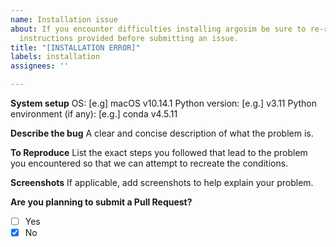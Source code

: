 ```yaml
---
name: Installation issue
about: If you encounter difficulties installing argosim be sure to re-read the installation
  instructions provided before submitting an issue.
title: "[INSTALLATION ERROR]"
labels: installation
assignees: ''

---
```


**System setup**
OS: [e.g] macOS v10.14.1
Python version: [e.g.] v3.11
Python environment (if any): [e.g.] conda v4.5.11

**Describe the bug**
A clear and concise description of what the problem is.

**To Reproduce**
List the exact steps you followed that lead to the problem you encountered so that we can attempt to recreate the conditions.

**Screenshots**
If applicable, add screenshots to help explain your problem.

**Are you planning to submit a Pull Request?**
- [ ] Yes
- [X] No
